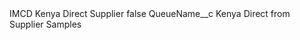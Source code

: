 <?xml version="1.0" encoding="UTF-8"?>
<CustomMetadata xmlns="http://soap.sforce.com/2006/04/metadata" xmlns:xsi="http://www.w3.org/2001/XMLSchema-instance" xmlns:xsd="http://www.w3.org/2001/XMLSchema">
    <label>IMCD Kenya Direct Supplier</label>
    <protected>false</protected>
    <values>
        <field>QueueName__c</field>
        <value xsi:type="xsd:string">Kenya Direct from Supplier Samples</value>
    </values>
</CustomMetadata>
